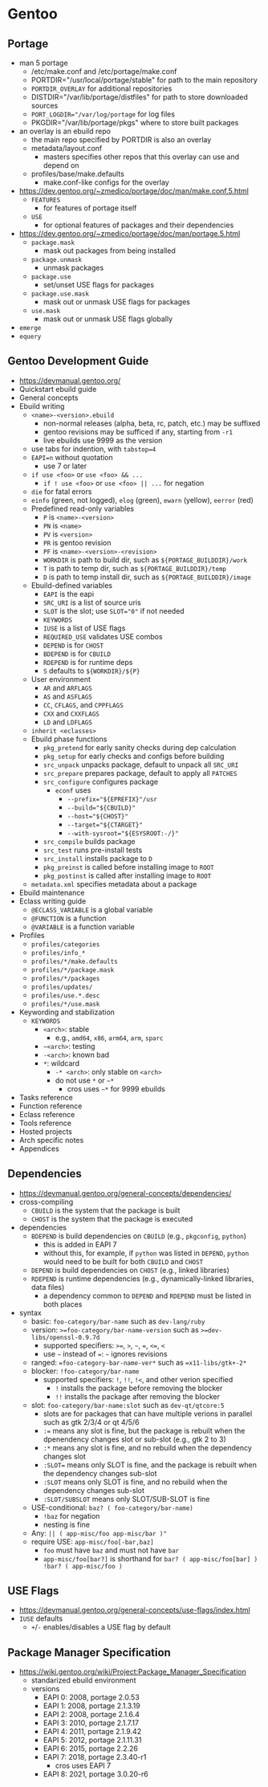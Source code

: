 Gentoo
======

## Portage

- man 5 portage
  - /etc/make.conf and /etc/portage/make.conf
  - PORTDIR="/usr/local/portage/stable" for path to the main repository
  - `PORTDIR_OVERLAY` for additional repositories
  - DISTDIR="/var/lib/portage/distfiles" for path to store downloaded sources
  - `PORT_LOGDIR="/var/log/portage` for log files
  - PKGDIR="/var/lib/portage/pkgs" where to store built packages
- an overlay is an ebuild repo
  - the main repo specified by PORTDIR is also an overlay
  - metadata/layout.conf
    - masters specifies other repos that this overlay can use and depend on
  - profiles/base/make.defaults
    - make.conf-like configs for the overlay
- <https://dev.gentoo.org/~zmedico/portage/doc/man/make.conf.5.html>
  - `FEATURES`
    - for features of portage itself
  - `USE`
    - for optional features of packages and their dependencies
- <https://dev.gentoo.org/~zmedico/portage/doc/man/portage.5.html>
  - `package.mask`
    - mask out packages from being installed
  - `package.unmask`
    - unmask packages
  - `package.use`
    - set/unset USE flags for packages
  - `package.use.mask`
    - mask out or unmask USE flags for packages
  - `use.mask`
    - mask out or unmask USE flags globally
- `emerge`
- `equery`

## Gentoo Development Guide

- <https://devmanual.gentoo.org/>
- Quickstart ebuild guide
- General concepts
- Ebuild writing
  - `<name>-<version>.ebuild`
    - non-normal releases (alpha, beta, rc, patch, etc.) may be suffixed
    - gentoo revisions may be sufficed if any, starting from `-r1`
    - live ebuilds use 9999 as the version
  - use tabs for indention, with `tabstop=4`
  - `EAPI=n` without quotation
    - use 7 or later
  - `if use <foo>` or `use <foo> && ...`
    - `if ! use <foo>` or `use <foo> || ...` for negation
  - `die` for fatal errors
  - `einfo` (green, not logged), `elog` (green), `ewarn` (yellow), `eerror` (red)
  - Predefined read-only variables
    - `P` is `<name>-<version>`
    - `PN` is `<name>`
    - `PV` is `<version>`
    - `PR` is gentoo revision
    - `PF` is `<name>-<version>-<revision>`
    - `WORKDIR` is path to build dir, such as `${PORTAGE_BUILDDIR}/work`
    - `T` is path to temp dir, such as `${PORTAGE_BUILDDIR}/temp`
    - `D` is path to temp install dir, such as `${PORTAGE_BUILDDIR}/image`
  - Ebuild-defined variables
    - `EAPI` is the eapi
    - `SRC_URI` is a list of source uris
    - `SLOT` is the slot; use `SLOT="0"` if not needed
    - `KEYWORDS`
    - `IUSE` is a list of USE flags
    - `REQUIRED_USE` validates USE combos
    - `DEPEND` is for `CHOST`
    - `BDEPEND` is for `CBUILD`
    - `RDEPEND` is for runtime deps
    - `S` defaults to `${WORKDIR}/${P}`
  - User environment
    - `AR` and `ARFLAGS`
    - `AS` and `ASFLAGS`
    - `CC`, `CFLAGS`, and `CPPFLAGS`
    - `CXX` and `CXXFLAGS`
    - `LD` and `LDFLAGS`
  - `inherit <eclasses>`
  - Ebuild phase functions
    - `pkg_pretend` for early sanity checks during dep calculation
    - `pkg_setup` for early checks and configs before building
    - `src_unpack` unpacks package, default to unpack all `SRC_URI`
    - `src_prepare` prepares package, default to apply all `PATCHES`
    - `src_configure` configures package
      - `econf` uses
        - `--prefix="${EPREFIX}"/usr`
        - `--build="${CBUILD}"`
        - `--host="${CHOST}"`
        - `--target="${CTARGET}"`
        - `--with-sysroot="${ESYSROOT:-/}"`
    - `src_compile` builds package
    - `src_test` runs pre-install tests
    - `src_install` installs package to `D`
    - `pkg_preinst` is called before installing image to `ROOT`
    - `pkg_postinst` is called after installing image to `ROOT`
  - `metadata.xml` specifies metadata about a package
- Ebuild maintenance
- Eclass writing guide
  - `@ECLASS_VARIABLE` is a global variable
  - `@FUNCTION` is a function
  - `@VARIABLE` is a function variable
- Profiles
  - `profiles/categories`
  - `profiles/info_*`
  - `profiles/*/make.defaults`
  - `profiles/*/package.mask`
  - `profiles/*/packages`
  - `profiles/updates/`
  - `profiles/use.*.desc`
  - `profiles/*/use.mask`
- Keywording and stabilization
  - `KEYWORDS`
    - `<arch>`: stable
      - e.g., `amd64`, `x86`, `arm64`, `arm`, `sparc`
    - `~<arch>`: testing
    - `-<arch>`: known bad
    - `*`: wildcard
      - `-* <arch>`: only stable on `<arch>`
      - do not use `*` or `~*`
        - cros uses `~*` for 9999 ebuilds
- Tasks reference
- Function reference
- Eclass reference
- Tools reference
- Hosted projects
- Arch specific notes
- Appendices

## Dependencies

- <https://devmanual.gentoo.org/general-concepts/dependencies/>
- cross-compiling
  - `CBUILD` is the system that the package is built
  - `CHOST` is the system that the package is executed
- dependencies
  - `BDEPEND` is build dependencies on `CBUILD` (e.g., `pkgconfig`, `python`)
    - this is added in EAPI 7
    - without this, for example, if `python` was listed in `DEPEND`, `python`
      would need to be built for both `CBUILD` and `CHOST`
  - `DEPEND` is build dependencies on `CHOST` (e.g., linked libraries)
  - `RDEPEND` is runtime dependencies (e.g., dynamically-linked libraries,
    data files)
    - a dependency common to `DEPEND` and `RDEPEND` must be listed in both
      places
- syntax
  - basic: `foo-category/bar-name` such as `dev-lang/ruby`
  - version: `>=foo-category/bar-name-version` such as
    `>=dev-libs/openssl-0.9.7d`
    - supported specifiers: `>=`, `>`, `~`, `=`, `<=`, `<`
    - use `~` instead of `=`: `~` ignores revisions
  - ranged: `=foo-category-bar-name-ver*` such as `=x11-libs/gtk+-2*`
  - blocker: `!foo-category/bar-name`
    - supported specifiers: `!`, `!!`, `!<`, and other verion specified
      - `!` installs the package before removing the blocker
      - `!!` installs the package after removing the blocker
  - slot: `foo-category/bar-name:slot` such as `dev-qt/qtcore:5`
    - slots are for packages that can have multiple verions in parallel such
      as gtk 2/3/4 or qt 4/5/6
    - `:=` means any slot is fine, but the package is rebuilt when the
      dpenendency changes slot or sub-slot (e.g., gtk 2 to 3)
    - `:*` means any slot is fine, and no rebuild when the dependency changes
      slot
    - `:SLOT=` means only SLOT is fine, and the package is rebuilt when the
      dependency changes sub-slot
    - `:SLOT` means only SLOT is fine, and no rebuild when the dependency
      changes sub-slot
    - `:SLOT/SUBSLOT` means only SLOT/SUB-SLOT is fine
  - USE-conditional: `baz? ( foo-category/bar-name)`
    - `!baz` for negation
    - nesting is fine
  - Any: `|| ( app-misc/foo app-misc/bar )"`
  - require USE: `app-misc/foo[-bar,baz]`
    - `foo` must have `baz` and must not have `bar`
    - `app-misc/foo[bar?]` is shorthand for `bar? ( app-misc/foo[bar] ) !bar? ( app-misc/foo )`

## USE Flags

- <https://devmanual.gentoo.org/general-concepts/use-flags/index.html>
- `IUSE` defaults
  - `+`/`-` enables/disables a USE flag by default

## Package Manager Specification

- <https://wiki.gentoo.org/wiki/Project:Package_Manager_Specification>
  - standarized ebuild environment
  - versions
    - EAPI 0: 2008, portage 2.0.53
    - EAPI 1: 2008, portage 2.1.3.19
    - EAPI 2: 2008, portage 2.1.6.4
    - EAPI 3: 2010, portage 2.1.7.17
    - EAPI 4: 2011, portage 2.1.9.42
    - EAPI 5: 2012, portage 2.1.11.31
    - EAPI 6: 2015, portage 2.2.26
    - EAPI 7: 2018, portage 2.3.40-r1
      - cros uses EAPI 7
    - EAPI 8: 2021, portage 3.0.20-r6
